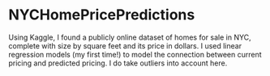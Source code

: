 # NYCHomePricePredictions

Using Kaggle, I found a publicly online dataset of homes for sale in NYC, complete with size by square feet and its price in dollars. I used linear regression models (my first time!) to model the connection between current pricing and predicted pricing. I do take outliers into account here. 
